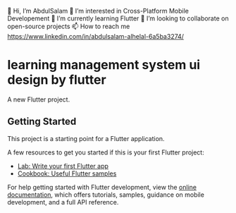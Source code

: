 👋 Hi, I’m AbdulSalam
👀 I’m interested in Cross-Platform Mobile Developement
🌱 I’m currently learning Flutter
💞️ I’m looking to collaborate on open-source projects
📫 How to reach me https://www.linkedin.com/in/abdulsalam-alhelal-6a5ba3274/
# learning management system ui design by flutter
A new Flutter project.

## Getting Started

This project is a starting point for a Flutter application.

A few resources to get you started if this is your first Flutter project:

- [Lab: Write your first Flutter app](https://docs.flutter.dev/get-started/codelab)
- [Cookbook: Useful Flutter samples](https://docs.flutter.dev/cookbook)

For help getting started with Flutter development, view the
[online documentation](https://docs.flutter.dev/), which offers tutorials,
samples, guidance on mobile development, and a full API reference.
